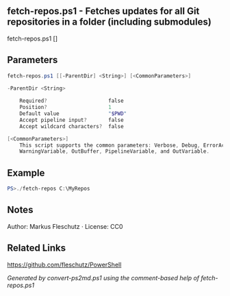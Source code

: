 ## fetch-repos.ps1 - Fetches updates for all Git repositories in a folder (including submodules)

fetch-repos.ps1 [<ParentDir>]

## Parameters
```powershell
fetch-repos.ps1 [[-ParentDir] <String>] [<CommonParameters>]

-ParentDir <String>
    
    Required?                    false
    Position?                    1
    Default value                "$PWD"
    Accept pipeline input?       false
    Accept wildcard characters?  false

[<CommonParameters>]
    This script supports the common parameters: Verbose, Debug, ErrorAction, ErrorVariable, WarningAction, 
    WarningVariable, OutBuffer, PipelineVariable, and OutVariable.
```

## Example
```powershell
PS>./fetch-repos C:\MyRepos
```

## Notes
Author: Markus Fleschutz · License: CC0

## Related Links
https://github.com/fleschutz/PowerShell

*Generated by convert-ps2md.ps1 using the comment-based help of fetch-repos.ps1*
